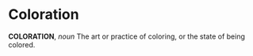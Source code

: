 # Coloration

**COLORATION**, _noun_ The art or practice of coloring, or the state of being colored.